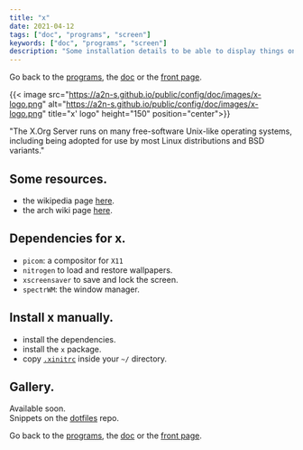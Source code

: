 ```yaml
---
title: "x"
date: 2021-04-12
tags: ["doc", "programs", "screen"]
keywords: ["doc", "programs", "screen"]
description: "Some installation details to be able to display things on the screen."
---
```

Go back to the [programs](/public/config/doc/programs), the [doc](/public/config/doc) or the [front page](/public).  

{{< image src="https://a2n-s.github.io/public/config/doc/images/x-logo.png" 
          alt="https://a2n-s.github.io/public/config/doc/images/x-logo.png"
          title="x' logo" height="150" position="center">}}

"The X.Org Server runs on many free-software Unix-like operating systems, including being adopted for use by most Linux distributions and BSD variants."


## Some resources.
- the wikipedia page [here](https://en.wikipedia.org/wiki/X.Org_Server).
- the arch wiki page [here](https://wiki.archlinux.org/title/xorg).

## Dependencies for x.
- `picom`: a compositor for `X11`
- `nitrogen` to load and restore wallpapers.
- `xscreensaver` to save and lock the screen.
- `spectrWM`: the window manager.

## Install x manually.
- install the dependencies.
- install the `x` package.
- copy [`.xinitrc`] inside your `~/` directory.

## Gallery.
Available soon.  
Snippets on the [dotfiles](https://github.com/a2n-s/dotfiles#4-gallery-toc) repo.

Go back to the [programs](/public/config/doc/programs), the [doc](/public/config/doc) or the [front page](/public).  

[`.xinitrc`]: https://github.com/a2n-s/dotfiles/blob/main/.xinitrc
